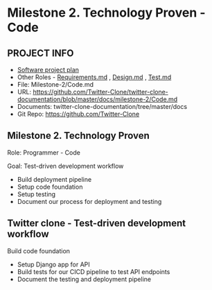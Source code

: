 # Milestone 2. Technology Proven - Code
## PROJECT INFO
- [Software project plan](https://github.com/Twitter-Clone/twitter-clone-documentation)
- Other Roles - [Requirements.md](https://github.com/Twitter-Clone/twitter-clone-documentation/blob/master/docs/milestone-2/Requirements.md) , [Design.md](https://github.com/Twitter-Clone/twitter-clone-documentation/blob/master/docs/milestone-2/Design.md) , [Test.md](https://github.com/Twitter-Clone/twitter-clone-documentation/blob/master/docs/milestone-2/Test.md)
- File: Milestone-2/Code.md
- URL: https://github.com/Twitter-Clone/twitter-clone-documentation/blob/master/docs/milestone-2/Code.md
- Documents: twitter-clone-documentation/tree/master/docs
- Git Repo: https://github.com/Twitter-Clone
## Milestone 2. Technology Proven
Role: Programmer - Code

Goal: Test-driven development workflow

- Build deployment pipeline
- Setup code foundation
- Setup testing
- Document our process for deployment and testing

## Twitter clone - Test-driven development workflow
Build code foundation
- Setup Django app for API
- Build tests for our CICD pipeline to test API endpoints
- Document the testing and deployment pipeline
